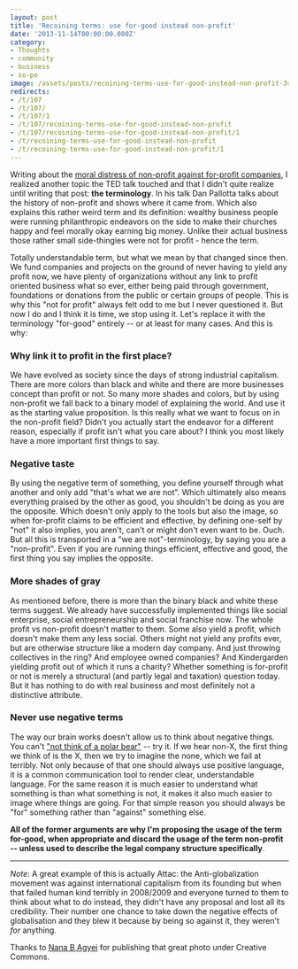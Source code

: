 ```yaml
---
layout: post
title: 'Recoining terms: use for-good instead non-profit'
date: '2013-11-14T00:00:00.000Z'
category:
- Thoughts
- community
- business
- so-po
image: /assets/posts/recoining-terms-use-for-good-instead-non-profit-34b402639fef0f057c3268de944d351d99d03d81bd.jpg
redirects:
- /t/107
- /t/107/
- /t/107/1
- /t/107/recoining-terms-use-for-good-instead-non-profit
- /t/107/recoining-terms-use-for-good-instead-non-profit/1
- /t/recoining-terms-use-for-good-instead-non-profit
- /t/recoining-terms-use-for-good-instead-non-profit/1
---
```


Writing about the [moral distress of non-profit against for-profit companies](/2013/11/06/fighting-unfair-to-even-out), I realized another topic the TED talk touched and that I didn't quite realize until writing that post: **the terminology**. In his talk Dan Pallotta talks about the history of non-profit and shows where it came from. Which also explains this rather weird term and its definition: wealthy business people were running philanthropic endeavors on the side to make their churches happy and feel morally okay earning big money. Unlike their actual business those rather small side-thingies were not for profit - hence the term. 


Totally understandable term, but what we mean by that changed since then. We fund companies and projects on the ground of never having to yield any profit now, we have plenty of organizations without any link to profit oriented business what so ever, either being paid through government, foundations or donations from the public or certain groups of people. This is why this "not for profit" always felt odd to me but I never questioned it. But now I do and I think it is time, we stop using it. Let's replace it with the terminology "for-good" entirely -- or at least for many cases. And this is why:


### Why link it to profit in the first place?

We have evolved as society since the days of strong industrial capitalism. There are more colors than black and white and there are more businesses concept than profit or not. So many more shades and colors, but by using non-profit we fall back to a binary model of explaining the world. And use it as the starting value proposition. Is this really what we want to focus on in the non-profit field? Didn't you actually start the endeavor for a different reason, especially if profit isn't what you care about? I think you most likely have a more important first things to say.


### Negative taste

By using the negative term of something, you define yourself through what another and only add "that's what we are not". Which ultimately also means everything praised by the other as good, you shouldn't be doing as you are the opposite. Which doesn't only apply to the tools but also the image, so when for-profit claims to be efficient and effective, by defining one-self by "not" it also implies, you aren't, can't or might don't even want to be. Ouch. But all this is transported in a "we are not"-terminology, by saying you are a "non-profit". Even if you are running things efficient, effective and good, the first thing you say implies the opposite. 

### More shades of gray

As mentioned before, there is more than the binary black and white these terms suggest. We already have successfully implemented things like social enterprise, social entrepreneurship and social franchise now. The whole profit vs non-profit doesn't matter to them. Some also yield a profit, which doesn't make them any less social. Others might not yield any profits ever, but are otherwise structure like a modern day company. And just throwing collectives in the ring? And employee owned companies? And Kindergarden yielding profit out of which it runs a charity? Whether something is for-profit or not is merely a structural (and partly legal and taxation) question today. But it has nothing to do with real business and most definitely not a distinctive attribute.


### Never use negative terms

The way our brain works doesn't allow us to think about negative things. You can't ["not think of a polar bear"](http://www.thenational.ae/news/uae-news/science/try-not-to-think-about-freud-or-polar-bears) -- try it. If we hear non-X, the first thing we think of is the X, then we try to imagine the none, which we fail at terribly. Not only because of that one should always use positive language, it is a common communication tool to render clear, understandable language. For the same reason it is much easier to understand what something is than what something is not, it makes it also much easier to image where things are going. For that simple reason you should always be "for" something rather than "against" something else.

**All of the former arguments are why I'm proposing the usage of the term for-good, when appropriate and discard the usage of the term non-profit -- unless used to describe the legal company structure specifically**.

---

*Note*: A great example of this is actually Attac: the Anti-globalization movement was against international capitalism from its founding but when that failed human kind terribly in 2008/2009 and everyone turned to them to think about what to do instead, they didn't have any proposal and lost all its credibility. Their number one chance to take down the negative effects of globalisation and they blew it because by being so against it, they weren't _for_ anything. 

Thanks to [Nana B Agyei](http://www.flickr.com/photos/nanagyei/6636632951/) for publishing that great photo under Creative Commons.
